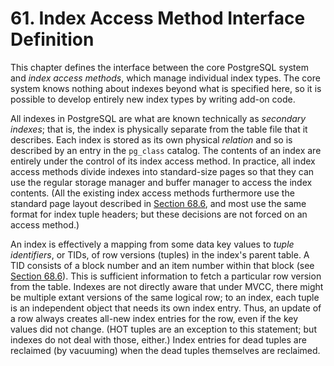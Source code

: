# 61. Index Access Method Interface Definition

This chapter defines the interface between the core PostgreSQL system and _index access methods_, which manage individual index types. The core system knows nothing about indexes beyond what is specified here, so it is possible to develop entirely new index types by writing add-on code.

All indexes in PostgreSQL are what are known technically as _secondary indexes_; that is, the index is physically separate from the table file that it describes. Each index is stored as its own physical _relation_ and so is described by an entry in the `pg_class` catalog. The contents of an index are entirely under the control of its index access method. In practice, all index access methods divide indexes into standard-size pages so that they can use the regular storage manager and buffer manager to access the index contents. (All the existing index access methods furthermore use the standard page layout described in [Section 68.6](https://www.postgresql.org/docs/13/storage-page-layout.html), and most use the same format for index tuple headers; but these decisions are not forced on an access method.)

An index is effectively a mapping from some data key values to _tuple identifiers_, or TIDs, of row versions (tuples) in the index's parent table. A TID consists of a block number and an item number within that block (see [Section 68.6](https://www.postgresql.org/docs/13/storage-page-layout.html)). This is sufficient information to fetch a particular row version from the table. Indexes are not directly aware that under MVCC, there might be multiple extant versions of the same logical row; to an index, each tuple is an independent object that needs its own index entry. Thus, an update of a row always creates all-new index entries for the row, even if the key values did not change. (HOT tuples are an exception to this statement; but indexes do not deal with those, either.) Index entries for dead tuples are reclaimed (by vacuuming) when the dead tuples themselves are reclaimed.
